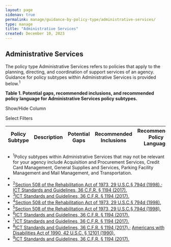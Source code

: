```yaml
---
layout: page
sidenav: true
permalink: manage/guidance-by-policy-type/administrative-services/
type: manage
title: "Administrative Services"
created: December 10, 2023
---
```


<h2 id="standards">
  Administrative Services
</h2>
The policy type Administrative Services refers to policies that apply to the planning, directing, and coordination of support services of an agency. Guidance for policy subtypes within Administrative Services is provided below.<sup>1</sup>

<div class="q-table" id="policytype-table">
  <p class="table-heading" id="administrative-services">
      <b>Table 1. Potential gaps, recommended inclusions, and recommended policy language for Administrative Services policy subtypes. </b>
  </p>
  <div>
    <div id="column-filter-list" class="dropdown-check-list">
      <span class="dropdown" tabindex="0">Show/Hide Column</span>
      <ul class="items" id="column-filter">
      </ul>
    </div>
    <div id="table-filter-list" class="dropdown-check-list">
      <span class="dropdown" tabindex="0">Select Filters</span>
      <ul class="items" id="picklist-filter">
      </ul>
    </div>
  </div>
  <table class="it-table">
    <thead>
    <tr>
      <th id="PS">Policy Subtype</th>
      <th id="DES" class="columnD">Description</th>
      <th id="PG" class="columnPG">Potential Gaps</th>
      <th id="RI" class="columnRI">Recommended Inclusions</th>
      <th id="RPL" class="columnRPL">Recommended Policy Language</th>
    </tr>
    </thead>
    <tbody id="table-body">
    </tbody>
  </table>
</div>

<ul class="footnote">
  <li>
  <a class="hover-large nolink"><sup>1</sup>Policy subtypes within Administrative Services that may not be relevant for your agency include Acquisition and Procurement Services, Credit Card Management, General Supplies and Services, Parking Facility Management and Mail Management, and Transportation.</a>
  </li>
  <li>
  <li>
  <a class="hover-large" href="https://www.govinfo.gov/content/pkg/USCODE-2011-title29/html/USCODE-2011-title29-chap16-subchapV-sec794d.htm"><sup>2</sup>Section 508 of the Rehabilitation Act of 1973, 29 U.S.C.§ 794d (1998).;</a>
  <a class="hover-large" href="https://www.access-board.gov/ict/ict-final-rule.pdf"><sup></sup> ICT Standards and Guidelines, 36 C.F.R. § 1194 (2017).</a>
  </li>
  <li>
  <a class="hover-large" href="https://www.access-board.gov/ict/ict-final-rule.pdf"><sup>3</sup>ICT Standards and Guidelines, 36 C.F.R. § 1194 (2017).</a>
  </li>
  <li>
  <a class="hover-large" href="https://www.govinfo.gov/content/pkg/USCODE-2011-title29/html/USCODE-2011-title29-chap16-subchapV-sec794d.htm"><sup>4</sup>Section 508 of the Rehabilitation Act of 1973, 29 U.S.C.§ 794d (1998).</a>
  </li>
  <li>
  <a class="hover-large" href="https://www.govinfo.gov/content/pkg/USCODE-2011-title29/html/USCODE-2011-title29-chap16-subchapV-sec794d.htm"><sup>5</sup>Section 508 of the Rehabilitation Act of 1973, 29 U.S.C.§ 794d (1998).</a>
  </li>
  <li>
  <a class="hover-large" href="https://www.access-board.gov/ict/ict-final-rule.pdf"><sup>6</sup>ICT Standards and Guidelines, 36 C.F.R. § 1194 (2017).</a>
  </li>
  <li>
  <a class="hover-large" href="https://www.access-board.gov/ict/ict-final-rule.pdf"><sup>7</sup>ICT Standards and Guidelines, 36 C.F.R. § 1194 (2017).</a>
  </li>
  <li>
  <a class="hover-large" href="https://www.access-board.gov/ict/ict-final-rule.pdf"><sup>8</sup>ICT Standards and Guidelines, 36 C.F.R. § 1194 (2017).;</a>
  <a class="hover-large" href="https://www.govinfo.gov/content/pkg/USCODE-2009-title42/html/USCODE-2009-title42-chap126.htm"><sup></sup> Americans with Disabilities Act of 1990, 42 U.S.C. § 12101 (1990).</a>
  </li>
  <li>
  <a class="hover-large" href="https://www.access-board.gov/ict/ict-final-rule.pdf"><sup>9</sup>ICT Standards and Guidelines, 36 C.F.R. § 1194 (2017).</a>
  </li>
